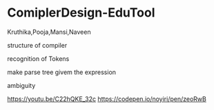 # ComiplerDesign-EduTool

Kruthika,Pooja,Mansi,Naveen





structure of compiler

recognition of Tokens

make parse tree givem the expression

ambiguity


https://youtu.be/C22hQKE_32c 
https://codepen.io/noyiri/pen/zeoRwB
